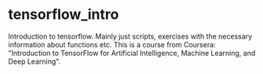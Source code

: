 # tensorflow_intro
Introduction to tensorflow. Mainly just scripts, exercises with the necessary information about functions etc. This is a course from Coursera: "Introduction to TensorFlow for Artificial Intelligence, Machine Learning, and Deep Learning".
